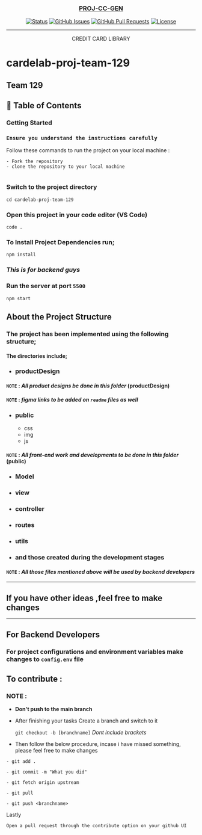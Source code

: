 <p align="center">
  <a href="" rel="noopener">
 <!-- <img src=""></a> -->
</p>
<h3 align="center">PROJ-CC-GEN </h3>

<div align="center">


[![Status](https://img.shields.io/badge/status-active-success.svg)]()
[![GitHub Issues](https://img.shields.io/github/issues/kylelobo/The-Documentation-Compendium.svg)](https://github.com/kylelobo/The-Documentation-Compendium/issues)
[![GitHub Pull Requests](https://img.shields.io/github/issues-pr/kylelobo/The-Documentation-Compendium.svg)](https://github.com/kylelobo/The-Documentation-Compendium/pulls)
[![License](https://img.shields.io/badge/license-MIT-blue.svg)](LICENSE.md)

</div>

---

<p align="center"> CREDIT CARD LIBRARY
    <br> 
</p>

# cardelab-proj-team-129
Team 129
---

## 📝 Table of Contents

### Getting Started 
### **`Ensure you understand the instructions carefully`**

Follow these commands to run the project on your local machine :


```
- Fork the repository
- clone the repository to your local machine
 
```

### Switch to the project directory

```
cd cardelab-proj-team-129

```

### Open this project in your code editor (VS Code)

```
code . 
```

### To Install Project Dependencies run;

```
npm install
```

### *This is for backend guys*

### Run the server at port `5500`

```
npm start
```
## About the Project Structure
### The project has been implemented using the following structure;
#### The directories include;
- ### productDesign
#### `NOTE` : *All product designs be done in this folder* (productDesign)
#### `NOTE` : *figma links to be added on `readme` files as well* 
- ### public
    - css
    - img
    - js
#### `NOTE` : *All front-end work and developments to be done in this folder* (public)

- ### Model
- ### view
- ### controller
- ### routes
- ### utils
- ### and those created during the development stages

#### `NOTE` : *All those files mentioned above will be used by backend developers*
---
## If you have other ideas ,feel free to make changes

---

## For Backend Developers
### For project configurations and environment variables make changes to `config.env` file

## ****To contribute :****

### NOTE :

-  **Don't push to the main branch**
- After finishing your tasks Create a branch and switch to it


    `git checkout -b [branchname]` *Dont include brackets*

 - Then follow the below procedure, incase i have missed something, please feel free to make changes

 



```
- git add .

- git commit -m "What you did"

- git fetch origin upstream

- git pull

- git push <branchname>
```


Lastly

```
Open a pull request through the contribute option on your github UI
```

